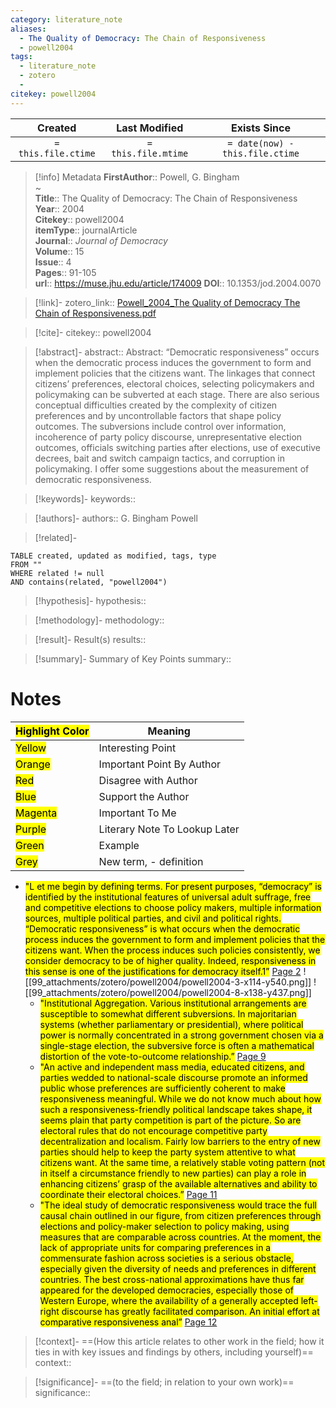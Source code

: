 ```yaml
---
category: literature_note
aliases: 
  - The Quality of Democracy: The Chain of Responsiveness
  - powell2004
tags:
  - literature_note
  - zotero
  - 
citekey: powell2004
---
```


|       Created       |    Last Modified    |          Exists Since           |
| :-----------------: | :-----------------: | :-----------------------------: |
| `= this.file.ctime` | `= this.file.mtime` | `= date(now) - this.file.ctime` |
>[!info] Metadata
> **FirstAuthor**:: Powell, G. Bingham  
~    
> **Title**:: The Quality of Democracy: The Chain of Responsiveness  
> **Year**:: 2004   
> **Citekey**:: powell2004  
> **itemType**:: journalArticle  
> **Journal**:: *Journal of Democracy*  
> **Volume**:: 15  
> **Issue**:: 4   
> **Pages**:: 91-105  
> **url**:: https://muse.jhu.edu/article/174009
> **DOI**:: 10.1353/jod.2004.0070    

> [!link]-
> zotero_link:: [Powell_2004_The Quality of Democracy The Chain of Responsiveness.pdf](zotero://select/library/items/7SWNC2SF)

> [!cite]-
> citekey:: powell2004

> [!abstract]-
> abstract:: Abstract: “Democratic responsiveness” occurs when the democratic process induces the government to form and implement policies that the citizens want. The linkages that connect citizens’ preferences, electoral choices, selecting policymakers and policymaking can be subverted at each stage. There are also serious conceptual difficulties created by the complexity of citizen preferences and by uncontrollable factors that shape policy outcomes. The subversions include control over information, incoherence of party policy discourse, unrepresentative election outcomes, officials switching parties after elections, use of executive decrees, bait and switch campaign tactics, and corruption in policymaking. I offer some suggestions about the measurement of democratic responsiveness.

> [!keywords]-
> keywords:: 

> [!authors]-
> authors:: G. Bingham Powell

> [!related]-

```dataview
TABLE created, updated as modified, tags, type
FROM ""
WHERE related != null
AND contains(related, "powell2004")
```

> [!hypothesis]-
> hypothesis:: 

> [!methodology]- 
> methodology:: 

> [!result]- Result(s) 
> results::

> [!summary]- Summary of Key Points
> summary:: 

# Notes

| <mark class="hltr-grey">Highlight Color</mark> | Meaning                       |
| ---------------------------------------------- | ----------------------------- |
| <mark class="hltr-yellow">Yellow</mark>        | Interesting Point             |
| <mark class="hltr-orange">Orange</mark>        | Important Point By Author     |
| <mark class="hltr-red">Red</mark>              | Disagree with Author          |
| <mark class="hltr-blue">Blue</mark>            | Support the Author            |
| <mark class="hltr-magenta">Magenta</mark>      | Important To Me               |
| <mark class="hltr-purple">Purple</mark>        | Literary Note To Lookup Later |
| <mark class="hltr-green">Green</mark>          | Example                       |
| <mark class="hltr-grey">Grey</mark>            | New term, - definition        |

- <mark class="hltr-yellow">"L  et me begin by defining terms. For present purposes, “democracy” is identified by the institutional features of universal adult suffrage, free and competitive elections to choose policy makers, multiple information sources, multiple political parties, and civil and political rights. “Democratic responsiveness” is what occurs when the democratic process induces the government to form and implement policies that the citizens want. When the process induces such policies consistently, we consider democracy to be of higher quality. Indeed, responsiveness in this sense is one of the justifications for democracy itself.1”</mark> [Page 2](zotero://open-pdf/library/items/7SWNC2SF?page=2&annotation=CSS8ZALJ) 
	![[99_attachments/zotero/powell2004/powell2004-3-x114-y540.png]] 
	![[99_attachments/zotero/powell2004/powell2004-8-x138-y437.png]] 
	- <mark class="hltr-yellow">"Institutional Aggregation. Various institutional arrangements are susceptible to somewhat different subversions. In majoritarian systems (whether parliamentary or presidential), where political power is normally concentrated in a strong government chosen via a single-stage election, the subversive force is often a mathematical distortion of the vote-to-outcome relationship.”</mark> [Page 9](zotero://open-pdf/library/items/7SWNC2SF?page=9&annotation=IQYMAZP8) 
	- <mark class="hltr-yellow">"An active and independent mass media, educated citizens, and parties wedded to national-scale discourse promote an informed public whose preferences are sufficiently coherent to make responsiveness meaningful. While we do not know much about how such a responsiveness-friendly political landscape takes shape, it seems plain that party competition is part of the picture. So are electoral rules that do not encourage competitive party decentralization and localism. Fairly low barriers to the entry of new parties should help to keep the party system attentive to what citizens want. At the same time, a relatively stable voting pattern (not in itself a circumstance friendly to new parties) can play a role in enhancing citizens’ grasp of the available alternatives and ability to coordinate their electoral choices.”</mark> [Page 11](zotero://open-pdf/library/items/7SWNC2SF?page=11&annotation=N5EE3DIK) 
	- <mark class="hltr-yellow">"The ideal study of democratic responsiveness would trace the full causal chain outlined in our figure, from citizen preferences through elections and policy-maker selection to policy making, using measures that are comparable across countries. At the moment, the lack of appropriate units for comparing preferences in a commensurate fashion across societies is a serious obstacle, especially given the diversity of needs and preferences in different countries. The best cross-national approximations have thus far appeared for the developed democracies, especially those of Western Europe, where the availability of a generally accepted left-right discourse has greatly facilitated comparison. An initial effort at comparative responsiveness anal”</mark> [Page 12](zotero://open-pdf/library/items/7SWNC2SF?page=12&annotation=I6YLIV6Z) 

> [!context]-
> ==(How this article relates to other work in the field; how it ties in with key issues and findings by others, including yourself)==
> context:: 

> [!significance]-
> ==(to the field; in relation to your own work)==
> significance:: 